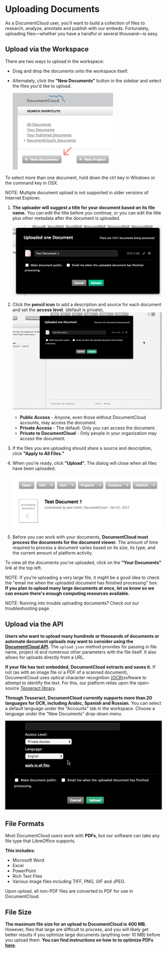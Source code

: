 
# Uploading Documents
As a DocumentCloud user, you'll want to build a collection of files to research, analyze, annotate and publish with our embeds. Fortunately, uploading files—whether you have a handful or several thousand—is easy.

## Upload via the Workspace
There are two ways to upload in the workspace:

* Drag and drop the documents onto the workspace itself. 

* Alternately, click the **"New Documents"** button in the sidebar and select the files you'd like to upload. 
    
    ![uploading 1](../images/uploading_documents/newdoc.png)

To select more than one document, hold down the ctrl key in Windows or the command key in OSX.

NOTE: Multiple document upload is not supported in older versions of Internet Explorer.


1. **The uploader will suggest a title for your document based on its file name.** You can edit the title before you continue, or you can edit the title plus other metadata after the document is uploaded. 

    ![uploading 2](../images/uploading_documents/upload.png)

2. Click the **pencil icon** to add a description and source for each document and set the **access level**. (default is private).      
    ![uploading 3](../images/uploading_documents/uploading_documents.gif)
    * **Public Access** - Anyone, even those without DocumentCloud accounts, may access the document.
    * **Private Access** - The default. Only you can access the document.
    * **Private to DocumentCloud** - Only people in your organization may access the document. 

3. If the files you are uploading should share a source and description, click **"Apply to All Files."**
4. When you're ready, click **"Upload".** The dialog will close when all files have been uploaded.

    ![uploading 4](../images/uploading_documents/uploading_documents2.gif)
5. Before you can work with your documents, **DocumentCloud must process the documents for the document viewer.** The amount of time required to process a document varies based on its size, its type, and the current amount of platform activity.

To view all the documents you've uploaded, click on the **"Your Documents"** link at the top left.

NOTE: If you're uploading a very large file, it might be a good idea to check the "email me when the uploaded document has finished processing" box. **If you plan to upload many large documents at once, let us know so we can ensure there's enough computing resources available.**

NOTE: Running into trouble uploading documents? Check out our troubleshooting page.
## Upload via the API
**Users who want to upload many hundreds or thousands of documents or automate document uploads may want to consider using the [DocumentCloud API](api.md).** The `upload.json` method provides for passing in file name, project id and numerous other parameters with the file itself. It also allows for uploads directly from a URL.

**If your file has text embedded, DocumentCloud extracts and saves it.** If not (as with an image file or a PDF of a scanned document), DocumentCloud uses optical character recognition [(OCR)](https://en.wikipedia.org/wiki/Optical_character_recognition)software to attempt to identify the text. For this, our platform relies upon the open-source [Tesseract library](https://github.com/tesseract-ocr/tesseract).

**Through Tesseract, DocumentCloud currently supports more than 20 languages for OCR, including Arabic, Spanish and Russian.** You can select a default language under the "Accounts" tab in the workspace. Choose a language under the "New Documents" drop-down menu.

![Documentcloud languages](../images/uploading_documents/uploading_documents3.gif)

## File Formats
Most DocumentCloud users work with **PDFs**, but our software can take any file type that LibreOffice supports.

**This includes:**
* Microsoft Word
* Excel
* PowerPoint
* Rich Text Files
* Various image files including TIFF, PNG, GIF and JPEG.

Upon upload, all non-PDF files are converted to PDF for use in DocumentCloud.
## File Size
**The maximum file size for an upload to DocumentCloud is 400 MB.** However, files that large are difficult to process, and you will likely get better results if you optimize large documents (anything over 10 MB) before you upload them. **You can find instructions on how to to optimize PDFs [here](troubleshooting.md#optimizing-pdfs).**
